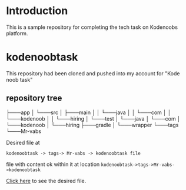 # Introduction

This is a sample repository for completing the tech task on Kodenoobs platform.

# kodenoobtask
This repository had been cloned and pushed into my account for "Kode noob task" 

## repository tree

├───app
│   └───src
│       ├───main
│       │   └───java
│       │       └───com
│       │           └───kodenoob
│       │               └───hiring
│       └───test
│           └───java
│               └───com
│                   └───kodenoob
│                       └───hiring
├───gradle
│   └───wrapper
└───tags
    └───Mr-vabs

Desired file at

```
kodenoobtask -> tags-> Mr-vabs -> kodenoobtask file
```

file with content ok within it at location `kodenoobtask->tags->Mr-vabs->kodenoobtask`

[Click here](https://github.com/Mr-vabs/kodenoobtask/blob/main/tags/Mr-vabs/kodenoobtask) to see the desired file.
